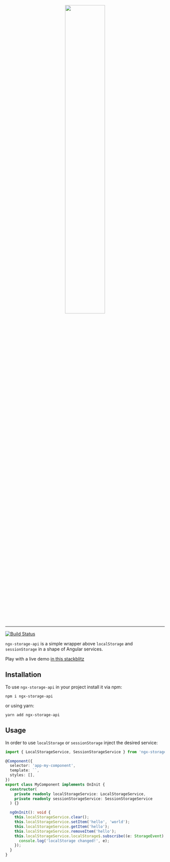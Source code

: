<p align="center">
    <img width="50%" height="50%" src="https://raw.githubusercontent.com/talohana/ngx-storage-api/master/logo.svg"></img>
</p>

<hr />

[![Build Status](https://travis-ci.com/talohana/ngx-storage-api.svg?branch=master)](https://travis-ci.com/talohana/ngx-storage-api)

`ngx-storage-api` is a simple wrapper above `localStorage` and `sessionStorage` in a shape of Angular services.

Play with a live demo [in this stackblitz](https://stackblitz.com/edit/angular-ivy-yuca22?file=src%2Fapp%2Fapp.component.ts)

## Installation

To use `ngx-storage-api` in your project install it via npm:

```
npm i ngx-storage-api
```

or using yarn:

```
yarn add ngx-storage-api
```

## Usage

In order to use `localStorage` or `sessionStorage` inject the desired service:

```typescript
import { LocalStorageService, SessionStorageService } from 'ngx-storage-api';

@Component({
  selector: 'app-my-component',
  template: ``,
  styles: [],
})
export class MyComponent implements OnInit {
  constructor(
    private readonly localStorageService: LocalStorageService,
    private readonly sessionStorageService: SessionStorageService
  ) {}

  ngOnInit(): void {
    this.localStorageService.clear();
    this.localStorageService.setItem('hello', 'world');
    this.localStorageService.getItem('hello');
    this.localStorageService.removeItem('hello');
    this.localStorageService.localStorage$.subscribe((e: StorageEvent) => {
      console.log('localStorage changed!', e);
    });
  }
}
```
